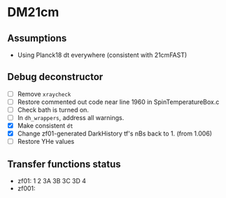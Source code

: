 # DM21cm

<!--- ![plot](notebooks/plots/DH.gif) --->

## Assumptions
 - Using Planck18 dt everywhere (consistent with 21cmFAST)

## Debug deconstructor
 - [ ] Remove `xraycheck`
 - [ ] Restore commented out code near line 1960 in SpinTemperatureBox.c
 - [ ] Check bath is turned on.
 - [ ] In `dh_wrappers`, address all warnings.
 - [X] Make consistent `dt`
 - [X] Change zf01-generated DarkHistory tf's nBs back to 1. (from 1.006)
 - [ ] Restore YHe values

## Transfer functions status
 - zf01:  1 2 3A 3B 3C 3D 4
 - zf001: